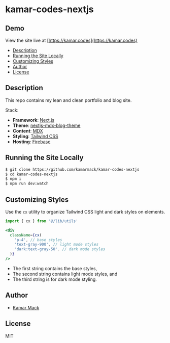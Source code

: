 # kamar-codes-nextjs

## Demo

View the site live at [https://kamar.codes](https://kamar.codes)

<!-- START doctoc generated TOC please keep comment here to allow auto update -->
<!-- DON'T EDIT THIS SECTION, INSTEAD RE-RUN doctoc TO UPDATE -->

- [Description](#description)
- [Running the Site Locally](#running-the-site-locally)
- [Customizing Styles](#customizing-styles)
- [Author](#author)
- [License](#license)

<!-- END doctoc generated TOC please keep comment here to allow auto update -->

## Description

This repo contains my lean and clean portfolio and blog site.

Stack:

- **Framework**: [Next.js](https://nextjs.org/)
- **Theme**: [nextjs-mdx-blog-theme](https://github.com/alexcarpenter/nextjs-mdx-blog-theme)
- **Content**: [MDX](https://github.com/mdx-js/mdx)
- **Styling**: [Tailwind CSS](https://tailwindcss.com/)
- **Hosting**: [Firebase](https://firebase.google.com)

## Running the Site Locally

```bash
$ git clone https://github.com/kamarmack/kamar-codes-nextjs
$ cd kamar-codes-nextjs
$ npm i
$ npm run dev:watch
```

## Customizing Styles

Use the `cx` utility to organize Tailwind CSS light and dark styles on elements.

```jsx
import { cx } from '@/lib/utils'

<div
  className={cx(
    'p-4', // base styles
    'text-gray-900', // light mode styles
    'dark:text-gray-50'. // dark mode styles
  )}
/>
```

- The first string contains the base styles,
- The second string contains light mode styles, and
- The third string is for dark mode styling.

## Author

- [Kamar Mack](https://github.com/kamarmack)

## License

MIT
